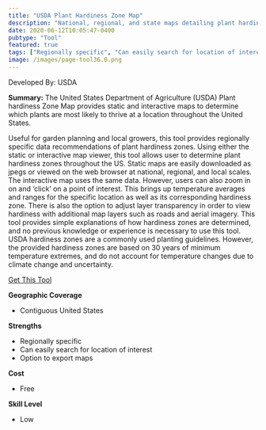 ```yaml
---
title: "USDA Plant Hardiness Zone Map"
description: "National, regional, and state maps detailing plant hardiness zones"
date: 2020-06-12T10:05:47-0400
pubtype: "Tool"
featured: true
tags: ["Regionally specific", "Can easily search for location of interest", "Option to export maps"]
image: /images/page-tool36.0.png
---
```

Developed By: USDA

**Summary:** The United States Department of Agriculture (USDA) Plant hardiness Zone Map provides static and interactive maps to determine which plants are most likely to thrive at a location throughout the United States. 

Useful for garden planning and local growers, this tool provides regionally specific data recommendations of plant hardiness zones. Using either the static or interactive map viewer, this tool allows user to determine plant hardiness zones throughout the US. Static maps are easily downloaded as jpegs or viewed on the web browser at national, regional, and local scales. The interactive map uses the same data. However, users can also zoom in on and ‘click’ on a point of interest. This brings up temperature averages and ranges for the specific location as well as its corresponding hardiness zone. There is also the option to adjust layer transparency in order to view hardiness with additional map layers such as roads and aerial imagery. This tool provides simple explanations of how hardiness zones are determined, and no previous knowledge or experience is necessary to use this tool. USDA hardiness zones are a commonly used planting guidelines. However, the provided hardiness zones are based on 30 years of minimum temperature extremes, and do not account for temperature changes due to climate change and uncertainty. 


<a href="https://planthardiness.ars.usda.gov/PHZMWeb/Default.aspx" target="_blank">Get This Tool</a>

__**Geographic Coverage**__
- Contiguous United States

__**Strengths**__
-  Regionally specific
-  Can easily search for location of interest
-  Option to export maps

__**Cost**__
- Free

__**Skill Level**__
- Low
